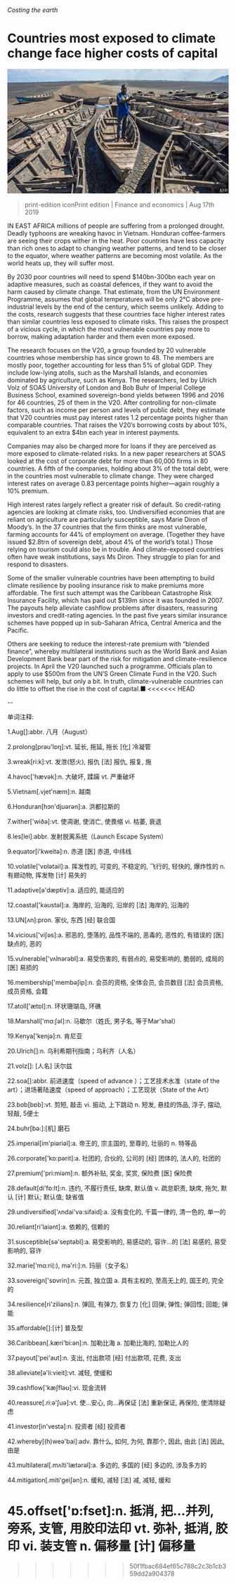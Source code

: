 ###### Costing the earth

# Countries most exposed to climate change face higher costs of capital 

![image](images/20190817_FNP004_0.jpg) 

> print-edition iconPrint edition | Finance and economics | Aug 17th 2019 

IN EAST AFRICA millions of people are suffering from a prolonged drought. Deadly typhoons are wreaking havoc in Vietnam. Honduran coffee-farmers are seeing their crops wither in the heat. Poor countries have less capacity than rich ones to adapt to changing weather patterns, and tend to be closer to the equator, where weather patterns are becoming most volatile. As the world heats up, they will suffer most. 

By 2030 poor countries will need to spend $140bn-300bn each year on adaptive measures, such as coastal defences, if they want to avoid the harm caused by climate change. That estimate, from the UN Environment Programme, assumes that global temperatures will be only 2°C above pre-industrial levels by the end of the century, which seems unlikely. Adding to the costs, research suggests that these countries face higher interest rates than similar countries less exposed to climate risks. This raises the prospect of a vicious cycle, in which the most vulnerable countries pay more to borrow, making adaptation harder and them even more exposed. 

The research focuses on the V20, a group founded by 20 vulnerable countries whose membership has since grown to 48. The members are mostly poor, together accounting for less than 5% of global GDP. They include low-lying atolls, such as the Marshall Islands, and economies dominated by agriculture, such as Kenya. The researchers, led by Ulrich Volz of SOAS University of London and Bob Buhr of Imperial College Business School, examined sovereign-bond yields between 1996 and 2016 for 46 countries, 25 of them in the V20. After controlling for non-climate factors, such as income per person and levels of public debt, they estimate that V20 countries must pay interest rates 1.2 percentage points higher than comparable countries. That raises the V20’s borrowing costs by about 10%, equivalent to an extra $4bn each year in interest payments. 

Companies may also be charged more for loans if they are perceived as more exposed to climate-related risks. In a new paper researchers at SOAS looked at the cost of corporate debt for more than 60,000 firms in 80 countries. A fifth of the companies, holding about 3% of the total debt, were in the countries most vulnerable to climate change. They were charged interest rates on average 0.83 percentage points higher—again roughly a 10% premium. 

High interest rates largely reflect a greater risk of default. So credit-rating agencies are looking at climate risks, too. Undiversified economies that are reliant on agriculture are particularly susceptible, says Marie Diron of Moody’s. In the 37 countries that the firm thinks are most vulnerable, farming accounts for 44% of employment on average. (Together they have issued $2.8trn of sovereign debt, about 4% of the world’s total.) Those relying on tourism could also be in trouble. And climate-exposed countries often have weak institutions, says Ms Diron. They struggle to plan for and respond to disasters. 

Some of the smaller vulnerable countries have been attempting to build climate resilience by pooling insurance risk to make premiums more affordable. The first such attempt was the Caribbean Catastrophe Risk Insurance Facility, which has paid out $139m since it was founded in 2007. The payouts help alleviate cashflow problems after disasters, reassuring investors and credit-rating agencies. In the past five years similar insurance schemes have popped up in sub-Saharan Africa, Central America and the Pacific. 

Others are seeking to reduce the interest-rate premium with “blended finance”, whereby multilateral institutions such as the World Bank and Asian Development Bank bear part of the risk for mitigation and climate-resilience projects. In April the V20 launched such a programme. Officials plan to apply to use $500m from the UN’S Green Climate Fund in the V20. Such schemes will help, but only a bit. In truth, climate-vulnerable countries can do little to offset the rise in the cost of capital.■ 
<<<<<<< HEAD

-- 

 单词注释:

1.Aug[]:abbr. 八月（August） 

2.prolong[prәu'lɒŋ]:vt. 延长, 拖延, 拖长 [化] 冷凝管 

3.wreak[ri:k]:vt. 发泄(怒火), 报仇 [法] 报仇, 报复, 施 

4.havoc['hævәk]:n. 大破坏, 蹂躏 vt. 严重破坏 

5.Vietnam[.vjet'næm]:n. 越南 

6.Honduran[hɔn'djuәrәn]:a. 洪都拉斯的 

7.wither['wiðә]:vt. 使凋谢, 使消亡, 使畏缩 vi. 枯萎, 衰退 

8.les[lei]:abbr. 发射脱离系统（Launch Escape System） 

9.equator[i'kweitә]:n. 赤道 [医] 赤道, 中纬线 

10.volatile['vɒlәtail]:a. 挥发性的, 可变的, 不稳定的, 飞行的, 轻快的, 爆炸性的 n. 有翅动物, 挥发物 [计] 易失的 

11.adaptive[ә'dæptiv]:a. 适应的, 能适应的 

12.coastal['kәustәl]:a. 海岸的, 沿海的, 沿岸的 [法] 海岸的, 沿海的 

13.UN[ʌn]:pron. 家伙, 东西 [经] 联合国 

14.vicious['viʃәs]:a. 邪恶的, 堕落的, 品性不端的, 恶毒的, 恶性的, 有错误的 [医] 缺点的, 恶的 

15.vulnerable['vʌlnәrәbl]:a. 易受伤害的, 有弱点的, 易受影响的, 脆弱的, 成局的 [医] 易损的 

16.membership['membәʃip]:n. 会员的资格, 全体会员, 会员数目 [法] 会员资格, 成员资格, 会籍 

17.atoll['ætɒl]:n. 环状珊瑚岛, 环礁 

18.Marshall['mɑ:ʃәl]:n. 马歇尔（姓氏, 男子名, 等于Mar'shal） 

19.Kenya['kenjә]:n. 肯尼亚 

20.Ulrich[]:n. 乌利希期刊指南；乌利齐（人名） 

21.volz[]: [人名] 沃尔兹 

22.soa[]:abbr. 前进速度（speed of advance ）；工艺技术水准（state of the art）；进场著陆速度（speed of approach）；工艺现状（State of the Art） 

23.bob[bɒb]:vt. 剪短, 敲击 vi. 振动, 上下跳动 n. 短发, 悬挂的饰品, 浮子, 摆动, 轻敲, 5便士 

24.buhr[bә:]:[机] 磨石 

25.imperial[im'piәriәl]:a. 帝王的, 宗主国的, 至尊的, 壮丽的 n. 特等品 

26.corporate['kɒ:pәrit]:a. 社团的, 合伙的, 公司的 [经] 团体的, 法人的, 社团的 

27.premium['pri:miәm]:n. 额外补贴, 奖金, 奖赏, 保险费 [医] 保险费 

28.default[di'fɒ:lt]:n. 违约, 不履行责任, 缺席, 默认值 v. 疏怠职责, 缺席, 拖欠, 默认 [计] 默认; 默认值; 缺省值 

29.undiversified['ʌndai'vә:sifaid]:a. 没有变化的, 千篇一律的, 清一色的, 单一的 

30.reliant[ri'laiәnt]:a. 依赖的, 信赖的 

31.susceptible[sә'septәbl]:a. 易受影响的, 易感动的, 容许...的 [法] 易感的, 易受影响的, 容许 

32.marie['mɑ:ri(:), mә'ri:]:n. 玛丽（女子名） 

33.sovereign['sɒvrin]:n. 元首, 独立国 a. 具有主权的, 至高无上的, 国王的, 完全的 

34.resilience[ri'ziliәns]:n. 弹回, 有弹力, 恢复力 [化] 回弹; 弹性; 弹回性; 回能; 弹能 

35.affordable[]:[计] 普及型 

36.Caribbean[.kæri'bi:әn]:n. 加勒比海 a. 加勒比海的, 加勒比人的 

37.payout['pei'aut]:n. 支出, 付出款项 [经] 付出款项, 花费, 支出 

38.alleviate[ә'li:vieit]:vt. 减轻, 使缓和 

39.cashflow['kæʃfləʊ]:vi. 现金流转 

40.reassure[.ri:ә'ʃuә]:vt. 使...安心, 向...再保证 [法] 重新保证, 再保险, 使清除疑虑 

41.investor[in'vestә]:n. 投资者 [经] 投资者 

42.whereby[(h)weә'bai]:adv. 靠什么, 如何, 为何, 靠那个, 因此, 由此 [法] 因此, 由是 

43.multilateral[.mʌlti'lætәrәl]:a. 多边的, 多国的 [经] 多边的, 涉及多方的 

44.mitigation[.miti'geiʃәn]:n. 缓和, 减轻 [法] 减, 减轻, 缓和 

45.offset['ɒ:fset]:n. 抵消, 把...并列, 旁系, 支管, 用胶印法印 vt. 弥补, 抵消, 胶印 vi. 装支管 n. 偏移量 [计] 偏移量 
=======
>>>>>>> 50f1fbac684ef65c788c2c3b1cb359dd2a904378

